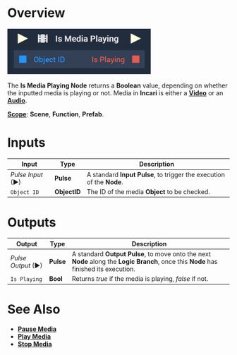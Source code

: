 # Overview

![The Is Media Playing Node.](../../../.gitbook/assets/ismediaplayingnode.png)

The **Is Media Playing Node** returns a **Boolean** value, depending on whether the inputted media is playing or not. Media in **Incari** is either a [**Video**](../../../objects-and-types/scene-objects/3dobjects/video.md) or an [**Audio**](../../../objects-and-types/scene-objects/audio.md). 

[**Scope**](../../overview.md#scopes): **Scene**, **Function**, **Prefab**.

# Inputs

|Input|Type|Description|
|---|---|---|
|*Pulse Input* (►)|**Pulse**|A standard **Input Pulse**, to trigger the execution of the **Node**.|
| `Object ID` | **ObjectID** | The ID of the media **Object** to be checked. |

# Outputs

|Output|Type|Description|
|---|---|---|
|*Pulse Output* (►)|**Pulse**|A standard **Output Pulse**, to move onto the next **Node** along the **Logic Branch**, once this **Node** has finished its execution.|
| `Is Playing` | **Bool** | Returns *true* if the media is playing, *false* if not.|


# See Also

* [**Pause Media**](pausemedia.md)
* [**Play Media**](playmedia.md)
* [**Stop Media**](stopmedia.md)
